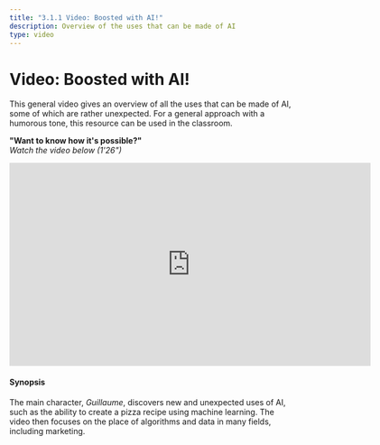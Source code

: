 ```yaml
---
title: "3.1.1 Video: Boosted with AI!"
description: Overview of the uses that can be made of AI
type: video
---
```

# Video: Boosted with AI!

This general video gives an overview of all the uses that can be made of AI, some of which are rather unexpected.
For a general approach with a humorous tone, this resource can be used in the classroom.

**"Want to know how it's possible?"**  
_Watch the video below (1'26")_

<center><iframe width="640" height="360" src="https://www.youtube.com/embed/97ZljRHjJq8?rel=0&showinfo=0&cc_load_policy=1&hl=en&modestbranding=1" frameborder="0" allowfullscreen></iframe></center>

#### Synopsis
The main character, _Guillaume_, discovers new and unexpected uses of AI, such as the ability to create a pizza recipe using machine learning. The video then focuses on the place of algorithms and data in many fields, including marketing.
